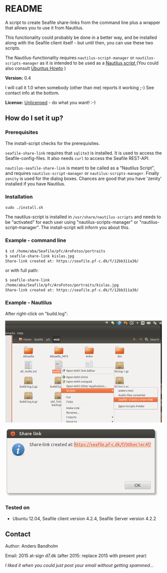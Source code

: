 README
======

A script to create Seafile share-links from the command line plus a
wrapper that allows you to use it from Nautilus.

This functionality could probably be done in a better way, and be installed
along with the Seafile client itself - but until then, you can use these two
scripts.

The Nautilus-functionality requires `nautilus-script-manager` or
`nautilus-scripts-manager` as it is intended to be used as a
[Nautilus script ](http://g-scripts.sourceforge.net/) (You could also
consult [Ubuntus Howto](https://help.ubuntu.com/community/NautilusScriptsHowto) )

**Version:** 0.4

I will call it 1.0 when somebody (other than me) reports it working ;-)
See contact info at the bottom.

**License:** [Unlicensed](http://unlicense.org/) - do what you want! :-)


How do I set it up?
-------------------

### Prerequisites ###

The install-script checks for the prerequisites.

`seafile-share-link` requires that `sqlite3` is installed.
It is used to access the Seafile-config-files. It also needs `curl`
to access the Seafile REST-API.

`nautilus-seafile-share-link` is meant to be called as a "Nautilus Script",
and requires `nautilus-script-manager` or `nautilus-scripts-manager`.
Finally `zenity` is used for the dialog boxes. Chances are good that you
have 'zenity' installed if you have Nautilus.

### Installation ###

    sudo ./install.sh

The nautilus-script is installed in `/usr/share/nautilus-scripts` and needs to
be "activated" for each user using "nautilus-scripts-manager" or "nautilus-script-manager".
The install-script will inform you about this.

### Example - command line ###

    $ cd /home/aba/Seafile/pfc/AroFotos/portraits
    $ seafile-share-link kislas.jpg
    Share-link created at: https://seafile.pf-c.dk/f/12bb311a30/

or with full path:

    $ seafile-share-link /home/aba/Seafile/pfc/AroFotos/portraits/kislas.jpg
    Share-link created at: https://seafile.pf-c.dk/f/12bb311a30/


### Example - Nautilus ###

After right-click on "build.log":




![In Nautilus](README-pix/Screenshot-seafile-share-link.png)



![Result](README-pix/Screenshot-seafile-share-link-dialog.png)


### Tested on ###

  * Ubuntu 12.04, Seafile client version 4.2.4, Seafile Server version 4.2.2


Contact
-------

Author: Anders Bandholm

Email: 2015 at-sign d7.dk (after 2015: replace 2015 with present year)

*I liked it when you could just post your email without getting spammed...*
